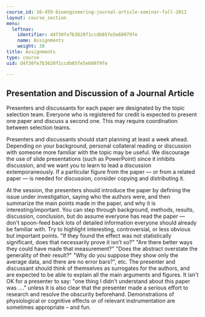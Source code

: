 ```yaml
---
course_id: 16-459-bioengineering-journal-article-seminar-fall-2011
layout: course_section
menu:
  leftnav:
    identifier: d4f30fe7b3620f1ccdb05fe5e60979fe
    name: Assignments
    weight: 30
title: Assignments
type: course
uid: d4f30fe7b3620f1ccdb05fe5e60979fe

---
```


Presentation and Discussion of a Journal Article
------------------------------------------------

Presenters and discussants for each paper are designated by the topic selection team. Everyone who is registered for credit is expected to present one paper and discuss a second one. This may require coordination between selection teams.

Presenters and discussants should start planning at least a week ahead. Depending on your background, personal collateral reading or discussion with someone more familiar with the topic may be useful. We discourage the use of slide presentations (such as PowerPoint) since it inhibits discussion, and we want you to learn to lead a discussion extemporaneously. If a particular figure from the paper — or from a related paper — is needed for discussion, consider copying and distributing it.

At the session, the presenters should introduce the paper by defining the issue under investigation, saying who the authors were, and then summarize the main points made in the paper, and why it is interesting/important. You can step through background, methods, results, discussion, conclusion, but do assume everyone has read the paper — don't spoon-feed back lots of detailed information everyone should already be familiar with. Try to highlight interesting, controversial, or less obvious but important points. "If they found the effect was not statistically significant, does that necessarily prove it isn't so?" "Are there better ways they could have made that measurement?" "Does the abstract overstate the generality of their result?" "Why do you suppose they show only the average data, and there are no error bars?", etc. The presenter and discussant should think of themselves as surrogates for the authors, and are expected to be able to explain all the main arguments and figures. It isn't OK for a presenter to say: "one thing I didn't understand about this paper was ...." unless it is also clear that the presenter made a serious effort to research and resolve the obscurity beforehand. Demonstrations of physiological or cognitive effects or of relevant instrumentation are sometimes appropriate – and fun.